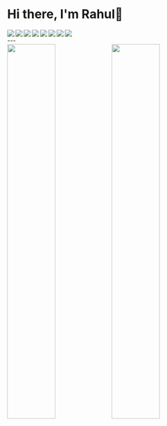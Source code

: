 # Hi there, I'm Rahul👋

<!--
**rahul-biswakarma/rahul-biswakarma** is a ✨ _special_ ✨ repository because its `README.md` (this file) appears on your GitHub profile.

Here are some ideas to get you started:

- 🔭 I’m currently working on ...
- 🌱 I’m currently learning ...
- 👯 I’m looking to collaborate on ...
- 🤔 I’m looking for help with ...
- 💬 Ask me about ...
- 📫 How to reach me: ...
- 😄 Pronouns: ...
- ⚡ Fun fact: ...
-->


<div>
 <img align="left" src="https://img.shields.io/badge/html5-%23E34F26.svg?style=for-the-badge&logo=html5&logoColor=white" />
<img align="left" src="https://img.shields.io/badge/javascript-%23323330.svg?style=for-the-badge&logo=javascript&logoColor=%23F7DF1E"/>
<img align="left" src="https://img.shields.io/badge/react-%2320232a.svg?style=for-the-badge&logo=react&logoColor=%2361DAFB" />
<img align="left" src="https://img.shields.io/badge/Next-black?style=for-the-badge&logo=next.js&logoColor=white" />
<img align="left" src="https://img.shields.io/badge/php-%23777BB4.svg?style=for-the-badge&logo=php&logoColor=white" />
<img align="left" src="https://img.shields.io/badge/tailwindcss-%2338B2AC.svg?style=for-the-badge&logo=tailwind-css&logoColor=white" />
<img align="left" src="https://img.shields.io/badge/css3-%231572B6.svg?style=for-the-badge&logo=css3&logoColor=white" />
<img src="https://img.shields.io/badge/c++-%2300599C.svg?style=for-the-badge&logo=c%2B%2B&logoColor=white" />
  
 </div>
---

<div>
 
 <img width="47%"  src="https://github-readme-stats-ochre-sigma.vercel.app/api?username=rahul-biswakarma&count_private=true&show_icons=true&theme=dark" />
<img width="47%"  src="https://github-readme-stats-ochre-sigma.vercel.app/api/top-langs/?username=rahul-biswakarma&layout=compact&theme=dark" />

</div>






